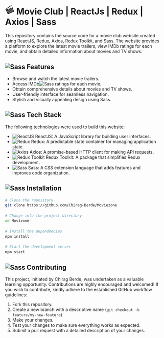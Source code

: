 # <img src="https://github.com/Chirag-Berde/Moviezone/blob/main/src/assets/movieZone-logo.png" alt="Alt Text" height="" width="30">  Movie Club | ReactJs | Redux | Axios | Sass

This repository contains the source code for a movie club website created using ReactJS, Redux, Axios, Redux Toolkit, and Sass. The website provides a platform to explore the latest movie trailers, view IMDb ratings for each movie, and obtain detailed information about movies and TV shows.


## <img src="https://www.pngkey.com/png/detail/904-9044741_features-vector-icon-logo-sitio-web-sin-fondo.png" alt="Sass" height="20" width="20"> Features

- Browse and watch the latest movie trailers.
- Access IMDb<img src="https://logowik.com/content/uploads/images/imdb-internet-movie-database5351.jpg" alt="Sass" height="30" width="30"> ratings for each movie.
- Obtain comprehensive details about movies and TV shows.
- User-friendly interface for seamless navigation.
- Stylish and visually appealing design using Sass.


## <img src="https://thenounproject.com/api/private/icons/5736759/edit/?backgroundShape=SQUARE&backgroundShapeColor=%23000000&backgroundShapeOpacity=0&exportSize=752&flipX=false&flipY=false&foregroundColor=%23000000&foregroundOpacity=1&imageFormat=png&rotation=0" alt="Sass" height="30" width="30"> Tech Stack

The following technologies were used to build this website:

- <img src="https://upload.wikimedia.org/wikipedia/commons/thumb/a/a7/React-icon.svg/2300px-React-icon.svg.png" alt="ReactJS" height="20" width="20"> ReactJS: A JavaScript library for building user interfaces.
- <img src="https://d33wubrfki0l68.cloudfront.net/0834d0215db51e91525a25acf97433051f280f2f/c30f5/img/redux.svg" alt="Redux" height="20" width="20"> Redux: A predictable state container for managing application state.
- <img src="https://upload.wikimedia.org/wikipedia/commons/c/c8/Axios_logo_%282020%29.svg" alt="Axios" height="20" width="20"> Axios: A promise-based HTTP client for making API requests.
- <img src="https://d33wubrfki0l68.cloudfront.net/0834d0215db51e91525a25acf97433051f280f2f/c30f5/img/redux.svg" alt="Redux Toolkit" height="20" width="20"> Redux Toolkit: A package that simplifies Redux development.
- <img src="https://upload.wikimedia.org/wikipedia/commons/9/96/Sass_Logo_Color.svg" alt="Sass" height="20" width="20"> Sass: A CSS extension language that adds features and improves code organization.


## <img src="https://img.uxwing.com/wp-content/themes/uxwing/download/computers-mobile-hardware/software-update-installation-icon.svg" alt="Sass" height="20" width="20"> Installation
```bash
# Clone the repository
git clone https://github.com/Chirag-Berde/Moviezone

# Change into the project directory
cd Movizone

# Install the dependencies
npm install

# Start the development server
npm start
```

## <img src="https://www.svgrepo.com/show/353783/github-octocat.svg" alt="Sass" height="25" width="25"> Contributing

This project, initiated by Chirag Berde, was undertaken as a valuable learning opportunity. Contributions are highly encouraged and welcomed! If you wish to contribute, kindly adhere to the established GitHub workflow guidelines:

1. Fork this repository.
2. Create a new branch with a descriptive name (`git checkout -b feature/my-new-feature`)
3. Make your changes.
4. Test your changes to make sure everything works as expected.
5. Submit a pull request with a detailed description of your changes.
